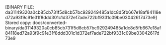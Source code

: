 [BINARY FILE: da31149320a0cb85cb731f5d8cb57bc929249485a1dc8d5fb667e18af84118ed72a93f9c91e31f8ddd301c1d372ef7ade722bf9331c09be03042617d73e9]
Stored copy: docs/converted-binary/da31149320a0cb85cb731f5d8cb57bc929249485a1dc8d5fb667e18af84118ed72a93f9c91e31f8ddd301c1d372ef7ade722bf9331c09be03042617d73e9

